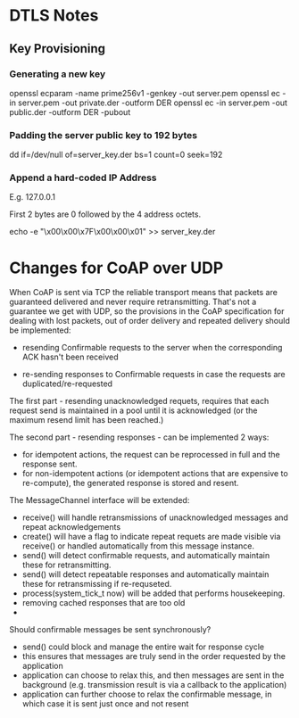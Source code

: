 # DTLS Notes

## Key Provisioning

### Generating a new key

openssl ecparam -name prime256v1 -genkey -out server.pem
openssl ec -in server.pem -out private.der -outform DER
openssl ec -in server.pem -out public.der -outform DER -pubout


### Padding the server public key to 192 bytes

dd if=/dev/null  of=server_key.der bs=1 count=0 seek=192

### Append a hard-coded IP Address

E.g. 127.0.0.1

First 2 bytes are 0 followed by the 4 address octets.

echo -e "\x00\x00\x7F\x00\x00\x01" >> server_key.der


# Changes for CoAP over UDP

When CoAP is sent via TCP the reliable transport means that packets are guaranteed delivered and never require retransmitting.  That's not a guarantee we get with UDP, so the provisions in the CoAP specification for dealing with
lost packets, out of order delivery and repeated delivery should be implemented:

- resending Confirmable requests to the server when the corresponding ACK hasn't been received

- re-sending responses to Confirmable requests in case the requests are duplicated/re-requested

The first part - resending unacknowledged requets, requires that each request send is maintained in a pool until it is acknowledged (or the maximum resend limit has been reached.)

The second part - resending responses - can be implemented 2 ways:
- for idempotent actions, the request can be reprocessed in full and the response sent. 
- for non-idempotent actions (or idempotent actions that are expensive to re-compute), the generated response is stored and resent.

The MessageChannel interface will be extended:
- receive() will handle retransmissions of unacknowledged messages and repeat acknowledgements 
- create() will have a flag to indicate repeat requets are made visible via receive() or handled automatically from this message instance.
- send() will detect confirmable requests, and automatically maintain these for retransmitting.
- send() will detect repeatable responses and automatically maintain these for retransmissing if re-requseted.
- process(system_tick_t now) will be added that performs housekeeping. 
 - removing cached responses that are too old
 - 

Should confirmable messages be sent synchronously? 
- send() could block and manage the entire wait for response cycle
- this ensures that messages are truly send in the order requested by the application
- application can choose to relax this, and then messages are sent in the background (e.g. transmission result is via a callback to the application)
- application can further choose to relax the confirmable message, in which case it is sent just once and not resent








